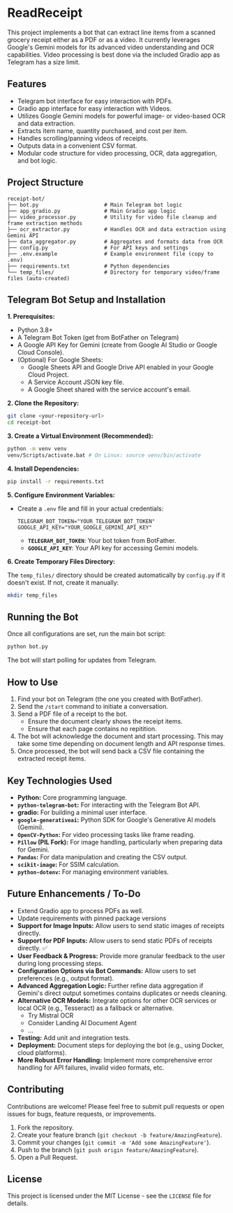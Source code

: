 # ReadReceipt

This project implements a bot that can extract line items from a scanned grocery receipt either as a PDF or as a video. It currently leverages Google's Gemini models for its advanced video understanding and OCR capabilities. Video processing is best done via the included Gradio app as Telegram has a size limit.

## Features
*   Telegram bot interface for easy interaction with PDFs.
*   Gradio app interface for easy interaction with Videos.
*   Utilizes Google Gemini models for powerful image- or video-based OCR and data extraction.
*   Extracts item name, quantity purchased, and cost per item.
*   Handles scrolling/panning videos of receipts.
*   Outputs data in a convenient CSV format.
*   Modular code structure for video processing, OCR, data aggregation, and bot logic.

## Project Structure

```
receipt-bot/
├── bot.py                     # Main Telegram bot logic
├── app_gradio.py              # Main Gradio app logic
├── video_processor.py         # Utility for video file cleanup and frame extraction methods
├── ocr_extractor.py           # Handles OCR and data extraction using Gemini API
├── data_aggregator.py         # Aggregates and formats data from OCR
├── config.py                  # For API keys and settings
├── .env.example               # Example environment file (copy to .env)
├── requirements.txt           # Python dependencies
└── temp_files/                # Directory for temporary video/frame files (auto-created)
```

## Telegram Bot Setup and Installation

**1. Prerequisites:**

*   Python 3.8+
*   A Telegram Bot Token (get from BotFather on Telegram)
*   A Google API Key for Gemini (create from Google AI Studio or Google Cloud Console).
*   (Optional) For Google Sheets:
    *   Google Sheets API and Google Drive API enabled in your Google Cloud Project.
    *   A Service Account JSON key file.
    *   A Google Sheet shared with the service account's email.

**2. Clone the Repository:**

```bash
git clone <your-repository-url>
cd receipt-bot
```

**3. Create a Virtual Environment (Recommended):**

```bash
python -m venv venv
venv/Scripts/activate.bat # On Linux: source venv/bin/activate
```

**4. Install Dependencies:**

```bash
pip install -r requirements.txt
```

**5. Configure Environment Variables:**
*   Create a `.env` file and fill in your actual credentials:
    ```env
    TELEGRAM_BOT_TOKEN="YOUR_TELEGRAM_BOT_TOKEN"
    GOOGLE_API_KEY="YOUR_GOOGLE_GEMINI_API_KEY"

    ```
    *   **`TELEGRAM_BOT_TOKEN`**: Your bot token from BotFather.
    *   **`GOOGLE_API_KEY`**: Your API key for accessing Gemini models.

**6. Create Temporary Files Directory:**

The `temp_files/` directory should be created automatically by `config.py` if it doesn't exist. If not, create it manually:
```bash
mkdir temp_files
```

## Running the Bot

Once all configurations are set, run the main bot script:

```bash
python bot.py
```

The bot will start polling for updates from Telegram.

## How to Use

1.  Find your bot on Telegram (the one you created with BotFather).
2.  Send the `/start` command to initiate a conversation.
3.  Send a PDF file of a receipt to the bot.
    *   Ensure the document clearly shows the receipt items.
    *   Ensure that each page contains no repitition.
4.  The bot will acknowledge the document and start processing. This may take some time depending on document length and API response times.
5.  Once processed, the bot will send back a CSV file containing the extracted receipt items.

## Key Technologies Used

*   **Python:** Core programming language.
*   **`python-telegram-bot`:** For interacting with the Telegram Bot API.
*   **gradio:** For building a minimal user interface.
*   **`google-generativeai`:** Python SDK for Google's Generative AI models (Gemini).
*   **`OpenCV-Python`:**  For video processing tasks like frame reading.
*   **`Pillow` (PIL Fork):** For image handling, particularly when preparing data for Gemini.
*   **`Pandas`:** For data manipulation and creating the CSV output.
*   **`scikit-image`:**  For SSIM calculation.
*   **`python-dotenv`:** For managing environment variables.

## Future Enhancements / To-Do
*    Extend Gradio app to process PDFs as well.
*    Update requirements with pinned package versions
*   **Support for Image Inputs:** Allow users to send static images of receipts directly.
*   **Support for PDF Inputs:** Allow users to send static PDFs of receipts directly. ✅
*   **User Feedback & Progress:** Provide more granular feedback to the user during long processing steps.
*   **Configuration Options via Bot Commands:** Allow users to set preferences (e.g., output format).
*   **Advanced Aggregation Logic:** Further refine data aggregation if Gemini's direct output sometimes contains duplicates or needs cleaning. 
*   **Alternative OCR Models:** Integrate options for other OCR services or local OCR (e.g., Tesseract) as a fallback or alternative.
    - Try Mistral OCR
    - Consider Landing AI Document Agent
    - ...
*   **Testing:** Add unit and integration tests.
*   **Deployment:** Document steps for deploying the bot (e.g., using Docker, cloud platforms).
*   **More Robust Error Handling:** Implement more comprehensive error handling for API failures, invalid video formats, etc.


## Contributing

Contributions are welcome! Please feel free to submit pull requests or open issues for bugs, feature requests, or improvements.

1.  Fork the repository.
2.  Create your feature branch (`git checkout -b feature/AmazingFeature`).
3.  Commit your changes (`git commit -m 'Add some AmazingFeature'`).
4.  Push to the branch (`git push origin feature/AmazingFeature`).
5.  Open a Pull Request.

## License

This project is licensed under the MIT License - see the `LICENSE` file for details.